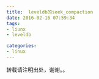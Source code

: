 ```yaml
---
title:  leveldb的seek_compaction
date: 2016-02-16 07:59:34
tags:
- liunx
- leveldb

categories:
- linux
---
```



转载请注明出处，谢谢。。
